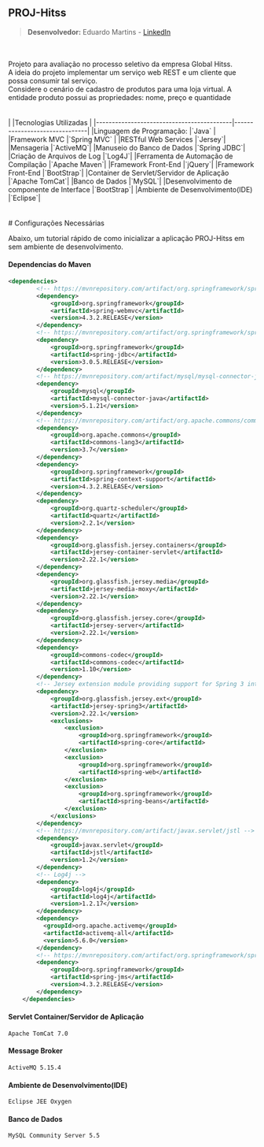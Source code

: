 ## PROJ-Hitss
> **Desenvolvedor:** Eduardo Martins - [LinkedIn
](https://www.linkedin.com/in/eduardo-martins-849534110/)

<br>
<br>
Projeto para avaliação no processo seletivo da empresa Global Hitss. <br>
A ideia do projeto implementar um serviço web REST e um cliente que possa consumir tal serviço.
<br>Considere o cenário de cadastro de produtos para uma loja virtual. A entidade produto possui as propriedades: nome, preço e quantidade
<br>
<br>
<br>
|                  
|Tecnologias Utilizadas                          |
|-------------------------------------------|-------------------------------|
|Linguagem de Programação:  |`Java`            |
|Framework MVC              |`Spring MVC`            |
|RESTful Web Services        |`Jersey`|
|Mensageria        |`ActiveMQ`|
|Manuseio do Banco de Dados |`Spring JDBC`|
|Criação de Arquivos de Log           |`Log4J`|
|Ferramenta de Automação de Compilação      |`Apache Maven`|
|Framework Front-End      |`jQuery`|
|Framework Front-End      |`BootStrap`|
|Container de Servlet/Servidor de Aplicação |`Apache TomCat`|
|Banco de Dados                             |`MySQL`|
|Desenvolvimento de componente de Interface |`BootStrap`|
|Ambiente de Desenvolvimento(IDE)           |`Eclipse`|

<br>
<br>
<br>
# Configurações Necessárias

Abaixo, um tutorial rápido de como inicializar a aplicação PROJ-Hitss em sem ambiente de desenvolvimento.


#### Dependencias do Maven

```xml 
<dependencies>
		<!-- https://mvnrepository.com/artifact/org.springframework/spring-webmvc -->
		<dependency>
			<groupId>org.springframework</groupId>
			<artifactId>spring-webmvc</artifactId>
			<version>4.3.2.RELEASE</version>
		</dependency>
		<!-- https://mvnrepository.com/artifact/org.springframework/spring-jdbc -->
		<dependency>
			<groupId>org.springframework</groupId>
			<artifactId>spring-jdbc</artifactId>
			<version>3.0.5.RELEASE</version>
		</dependency>
		<!-- https://mvnrepository.com/artifact/mysql/mysql-connector-java -->
		<dependency>
		    <groupId>mysql</groupId>
		    <artifactId>mysql-connector-java</artifactId>
		    <version>5.1.21</version>
		</dependency>
		<!-- https://mvnrepository.com/artifact/org.apache.commons/commons-lang3 -->
		<dependency>
		    <groupId>org.apache.commons</groupId>
		    <artifactId>commons-lang3</artifactId>
		    <version>3.7</version>
		</dependency>
		<dependency>
		    <groupId>org.springframework</groupId>
		    <artifactId>spring-context-support</artifactId>
		    <version>4.3.2.RELEASE</version>
		</dependency>
		<dependency>
		    <groupId>org.quartz-scheduler</groupId>
		    <artifactId>quartz</artifactId>
		    <version>2.2.1</version>
		</dependency>
		<dependency>
		    <groupId>org.glassfish.jersey.containers</groupId>
		    <artifactId>jersey-container-servlet</artifactId>
		    <version>2.22.1</version>
		</dependency>	
		<dependency>
		    <groupId>org.glassfish.jersey.media</groupId>
		    <artifactId>jersey-media-moxy</artifactId>
		    <version>2.22.1</version>
		</dependency>
		<dependency>
		    <groupId>org.glassfish.jersey.core</groupId>
		    <artifactId>jersey-server</artifactId>
		    <version>2.22.1</version>
		</dependency>
		<dependency>
		    <groupId>commons-codec</groupId>
		    <artifactId>commons-codec</artifactId>
		    <version>1.10</version>
		</dependency>
	    <!-- Jersey extension module providing support for Spring 3 integration -->
	    <dependency>
	        <groupId>org.glassfish.jersey.ext</groupId>
	        <artifactId>jersey-spring3</artifactId>
	        <version>2.22.1</version>
	        <exclusions>
	            <exclusion>
	                <groupId>org.springframework</groupId>
	                <artifactId>spring-core</artifactId>
	            </exclusion>
	            <exclusion>
	                <groupId>org.springframework</groupId>
	                <artifactId>spring-web</artifactId>
	            </exclusion>
	            <exclusion>
	                <groupId>org.springframework</groupId>
	                <artifactId>spring-beans</artifactId>
	            </exclusion>
	        </exclusions>
	    </dependency>		
	    <!-- https://mvnrepository.com/artifact/javax.servlet/jstl -->
		<dependency>
		    <groupId>javax.servlet</groupId>
		    <artifactId>jstl</artifactId>
		    <version>1.2</version>
		</dependency>
		<!-- Log4j -->
		<dependency>
			<groupId>log4j</groupId>
			<artifactId>log4j</artifactId>
			<version>1.2.17</version>
		</dependency>		
		<dependency>
		  <groupId>org.apache.activemq</groupId>
		  <artifactId>activemq-all</artifactId>
		  <version>5.6.0</version>
		</dependency>
		<!-- https://mvnrepository.com/artifact/org.springframework/spring-jms -->
		<dependency>
		    <groupId>org.springframework</groupId>
		    <artifactId>spring-jms</artifactId>
		    <version>4.3.2.RELEASE</version>
		</dependency>				
	</dependencies>
```

#### Servlet Container/Servidor de Aplicação

    Apache TomCat 7.0
	
#### Message Broker

    ActiveMQ 5.15.4

#### Ambiente de Desenvolvimento(IDE)

    Eclipse JEE Oxygen
    
#### Banco de Dados

    MySQL Community Server 5.5
